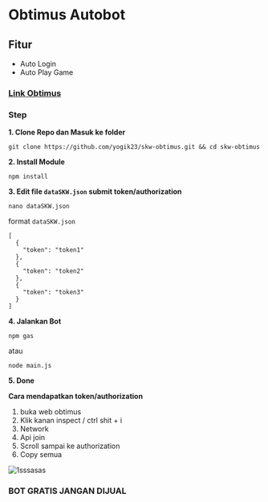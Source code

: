 # Obtimus Autobot

## Fitur
- Auto Login
- Auto Play Game

### [Link Obtimus](https://obtimus.aogames.org/)

### Step
**1. Clone Repo dan Masuk ke folder**
```
git clone https://github.com/yogik23/skw-obtimus.git && cd skw-obtimus
```
**2. Install Module**
```
npm install
```
**3. Edit file `dataSKW.json` submit token/authorization**
```
nano dataSKW.json
```
   format `dataSKW.json`
```
[
  {
    "token": "token1"
  },
  {
    "token": "token2"
  },
  {
    "token": "token3"
  }
]
```
**4. Jalankan Bot**
```
npm gas
```
   atau
```
node main.js
```
**5. Done**


**Cara mendapatkan token/authorization**

1. buka web obtimus 
2. Klik kanan inspect / ctrl shit + i 
3. Network 
4. Api join 
5. Scroll sampai ke authorization
6. Copy semua


![1sssasas](https://github.com/user-attachments/assets/4ed6699d-ec46-4ecb-bd90-4d5560268ef9)

### BOT GRATIS JANGAN DIJUAL 
